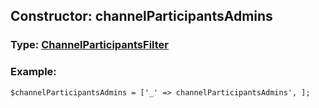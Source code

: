 ## Constructor: channelParticipantsAdmins  




### Type: [ChannelParticipantsFilter](../types/ChannelParticipantsFilter.md)


### Example:

```
$channelParticipantsAdmins = ['_' => channelParticipantsAdmins', ];
```